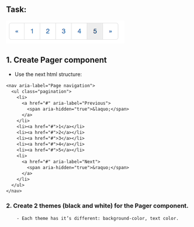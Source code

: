 ## Task:
![Pager component](https://github.com/furytale/goit/blob/master/paging/paging.png "Pager component")
## 1. Create Pager component
 - Use the next html structure:
```
<nav aria-label="Page navigation">
  <ul class="pagination">
    <li>
      <a href="#" aria-label="Previous">
        <span aria-hidden="true">&laquo;</span>
      </a>
    </li>
    <li><a href="#">1</a></li>
    <li><a href="#">2</a></li>
    <li><a href="#">3</a></li>
    <li><a href="#">4</a></li>
    <li><a href="#">5</a></li>
    <li>
      <a href="#" aria-label="Next">
        <span aria-hidden="true">&raquo;</span>
      </a>
    </li>
  </ul>
</nav>
```

### 2. Create 2 themes (black and white) for the Pager component.  
        - Each theme has it’s different: background-color, text color.  
